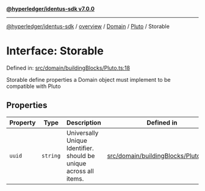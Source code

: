 [**@hyperledger/identus-sdk v7.0.0**](../../../../../../README.md)

***

[@hyperledger/identus-sdk](../../../../../../README.md) / [overview](../../../../../README.md) / [Domain](../../../README.md) / [Pluto](../README.md) / Storable

# Interface: Storable

Defined in: [src/domain/buildingBlocks/Pluto.ts:18](https://github.com/hyperledger/identus-edge-agent-sdk-ts/blob/96423ee84b124a31ce63036d9d623d1cb73a13c2/src/domain/buildingBlocks/Pluto.ts#L18)

Storable
define properties a Domain object must implement to be compatible with Pluto

## Properties

| Property | Type | Description | Defined in |
| ------ | ------ | ------ | ------ |
| <a id="uuid"></a> `uuid` | `string` | Universally Unique Identifier. should be unique across all items. | [src/domain/buildingBlocks/Pluto.ts:23](https://github.com/hyperledger/identus-edge-agent-sdk-ts/blob/96423ee84b124a31ce63036d9d623d1cb73a13c2/src/domain/buildingBlocks/Pluto.ts#L23) |
